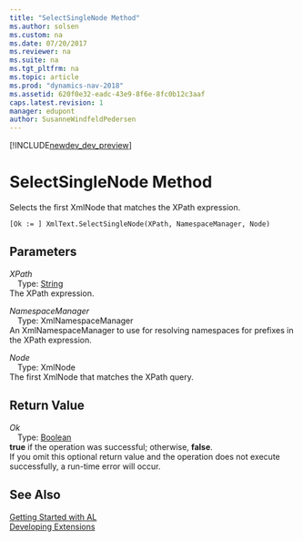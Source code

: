```yaml
---
title: "SelectSingleNode Method"
ms.author: solsen
ms.custom: na
ms.date: 07/20/2017
ms.reviewer: na
ms.suite: na
ms.tgt_pltfrm: na
ms.topic: article
ms.prod: "dynamics-nav-2018"
ms.assetid: 620f0e32-eadc-43e9-8f6e-8fc0b12c3aaf
caps.latest.revision: 1
manager: edupont
author: SusanneWindfeldPedersen
---
```


[!INCLUDE[newdev_dev_preview](../includes/newdev_dev_preview.md)]

# SelectSingleNode Method
Selects the first XmlNode that matches the XPath expression.  
```  
[Ok := ] XmlText.SelectSingleNode(XPath, NamespaceManager, Node)  
```  
## Parameters
*XPath*    
&emsp;Type: [String](../datatypes/devenv-text-data-type.md)  
The XPath expression.  
  
*NamespaceManager*    
&emsp;Type: XmlNamespaceManager  
An XmlNamespaceManager to use for resolving namespaces for prefixes in the XPath expression.  
  
*Node*    
&emsp;Type: XmlNode  
The first XmlNode that matches the XPath query.  
  
## Return Value
*Ok*  
&emsp;Type: [Boolean](../datatypes/devenv-boolean-data-type.md)  
**true** if the operation was successful; otherwise, **false**.  
If you omit this optional return value and the operation does not execute successfully, a run-time error will occur.  
  
## See Also
[Getting Started with AL](../devenv-get-started.md)  
[Developing Extensions](../devenv-dev-overview.md)  
